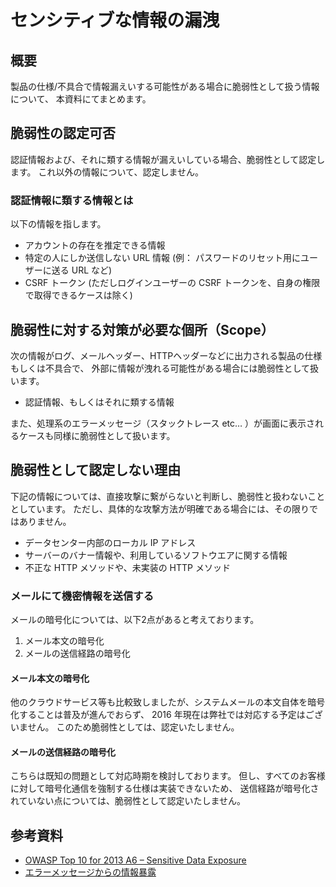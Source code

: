 センシティブな情報の漏洩
====

## 概要
製品の仕様/不具合で情報漏えいする可能性がある場合に脆弱性として扱う情報について、
本資料にてまとめます。

## 脆弱性の認定可否
認証情報および、それに類する情報が漏えいしている場合、脆弱性として認定します。
これ以外の情報について、認定しません。

### 認証情報に類する情報とは
以下の情報を指します。

* アカウントの存在を推定できる情報
* 特定の人にしか送信しない URL 情報 (例： パスワードのリセット用にユーザーに送る URL など)
* CSRF トークン (ただしログインユーザーの CSRF トークンを、自身の権限で取得できるケースは除く)

## 脆弱性に対する対策が必要な個所（Scope）
次の情報がログ、メールヘッダー、HTTPヘッダーなどに出力される製品の仕様もしくは不具合で、
外部に情報が洩れる可能性がある場合には脆弱性として扱います。

* 認証情報、もしくはそれに類する情報

また、処理系のエラーメッセージ（スタックトレース etc… ）が画面に表示されるケースも同様に脆弱性として扱います。

## 脆弱性として認定しない理由
下記の情報については、直接攻撃に繋がらないと判断し、脆弱性と扱わないこととしています。
ただし、具体的な攻撃方法が明確である場合には、その限りではありません。

* データセンター内部のローカル IP アドレス
* サーバーのバナー情報や、利用しているソフトウエアに関する情報
* 不正な HTTP メソッドや、未実装の HTTP メソッド

### メールにて機密情報を送信する
メールの暗号化については、以下2点があると考えております。

1. メール本文の暗号化
2. メールの送信経路の暗号化

#### メール本文の暗号化
他のクラウドサービス等も比較致しましたが、システムメールの本文自体を暗号化することは普及が進んでおらず、
2016 年現在は弊社では対応する予定はございません。
このため脆弱性としては、認定いたしません。

#### メールの送信経路の暗号化
こちらは既知の問題として対応時期を検討しております。
但し、すべてのお客様に対して暗号化通信を強制する仕様は実装できないため、
送信経路が暗号化されていない点については、脆弱性として認定いたしません。

## 参考資料

* [OWASP Top 10 for 2013 A6 – Sensitive Data Exposure](http://owasptop10.googlecode.com/files/OWASP%20Top%2010%20-%202013.pdf)
* [エラーメッセージからの情報暴露](https://www.ipa.go.jp/security/awareness/vendor/programmingv1/b09_03.html)
